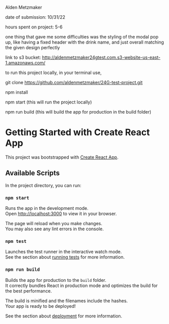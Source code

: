Alden Metzmaker 

date of submission: 10/31/22

hours spent on project: 5-6

one thing that gave me some difficulties was the styling of the modal pop up, like having a fixed header with the drink name, and just overall matching the given design perfectly

link to s3 bucket: http://aldenmetzmaker24gtest.com.s3-website-us-east-1.amazonaws.com/

to run this project locally, in your terminal use,

git clone https://github.com/aldenmetzmaker/24G-test-project.git

npm install

npm start (this will run the project locally)

npm run build  (this will build the app for production in the build folder)




# Getting Started with Create React App

This project was bootstrapped with [Create React App](https://github.com/facebook/create-react-app).

## Available Scripts

In the project directory, you can run:

### `npm start`

Runs the app in the development mode.\
Open [http://localhost:3000](http://localhost:3000) to view it in your browser.

The page will reload when you make changes.\
You may also see any lint errors in the console.

### `npm test`

Launches the test runner in the interactive watch mode.\
See the section about [running tests](https://facebook.github.io/create-react-app/docs/running-tests) for more information.

### `npm run build`

Builds the app for production to the `build` folder.\
It correctly bundles React in production mode and optimizes the build for the best performance.

The build is minified and the filenames include the hashes.\
Your app is ready to be deployed!

See the section about [deployment](https://facebook.github.io/create-react-app/docs/deployment) for more information.

